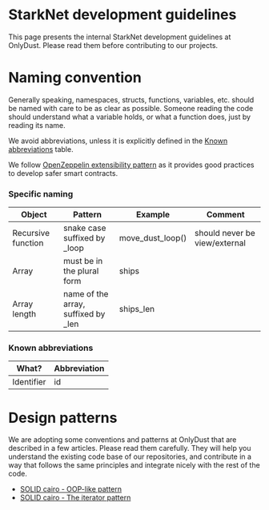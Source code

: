 # StarkNet development guidelines

This page presents the internal StarkNet development guidelines at OnlyDust. Please read them before contributing to our projects.

# Naming convention

Generally speaking, namespaces, structs, functions, variables, etc. should be named with care to be as clear as possible. 
Someone reading the code should understand what a variable holds, or what a function does, just by reading its name.

We avoid abbreviations, unless it is explicitly defined in the [Known abbreviations](#known-abbreviations) table.

We follow [OpenZeppelin extensibility pattern](https://docs.openzeppelin.com/contracts-cairo/0.3.2/extensibility) as it provides good practices to develop safer smart contracts.

### Specific naming

| Object | Pattern | Example | Comment |
| --- | --- | --- | --- |
| Recursive function | snake case suffixed by _loop | move_dust_loop() | should never be view/external |
| Array | must be in the plural form | ships |  |
| Array length | name of the array, suffixed by _len | ships_len |  |

### Known abbreviations

| What? | Abbreviation |
| --- | --- |
| Identifier | id |

# Design patterns

We are adopting some conventions and patterns at OnlyDust that are described in a few articles. 
Please read them carefully. They will help you understand the existing code base of our repositories, 
and contribute in a way that follows the same principles and integrate nicely with the rest of the code.

* [SOLID cairo - OOP-like pattern](https://mirror.xyz/onlydust.eth/rR2Gt31kGQLlXZ27mLb_4Jtwh-cu8r6v51YSh-ECMw8)
* [SOLID cairo - The iterator pattern](https://mirror.xyz/onlydust.eth/RQSr5vOJiVsEFyZYrcMSkRZM0HxThFM21qb23pmBTgc)
